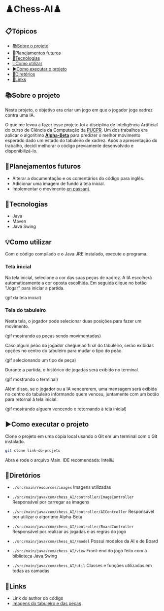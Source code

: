 # ♟️Chess-AI♟️

## 📋Tópicos
- [📚Sobre o projeto](#📚sobre-o-projeto)
- [🔮Planejamentos futuros](#🔮planejamentos-futuros)
- [🔧Tecnologias](#🔧tecnologias)
- [💡Como utilizar](#💡como-utilizar)
- [▶️Como executar o projeto](#▶️como-executar-o-projeto)
- [📁Diretórios](#📁diretórios)
- [🔗Links](#🔗links)


## 📚Sobre o projeto
Neste projeto, o objetivo era criar um jogo em que o jogador joga xadrez contra uma IA. 

O que me levou a fazer esse projeto foi a disciplina de Inteligência Artificial do curso de Ciência da Computação da [PUCPR](https://www.pucpr.br). Um dos trabalhos era aplicar o algoritimo [**Alpha-Beta**](https://en.wikipedia.org/wiki/Alpha–beta_pruning) para predizer o melhor movimento esperado dado um estado do tabuleiro de xadrez. Após a apresentação do trabalho, decidi melhorar o código previamente desenvolvido e disponibilizá-lo.

## 🔮Planejamentos futuros
* Alterar a documentação e os comentários do código para inglês.
* Adicionar uma imagem de fundo à tela inicial.
* Implementar o movimento [en passant](https://pt.wikipedia.org/wiki/En_passant).

## 🔧Tecnologias
* Java
* Maven
* Java Swing 

## 💡Como utilizar
Com o código compilado e o Java JRE instalado, execute o programa.
### Tela inicial
Na tela inicial, selecione a cor das suas peças de xadrez. A IA escolherá
automaticamente a cor oposta escolhida. Em seguida clique
no botão "Jogar" para iniciar a partida.

(gif da tela inicial)

### Tela do tabuleiro
Nesta tela, o jogador pode selecionar duas posições para fazer um movimento.

(gif mostrando as peças sendo movimentadas)

Caso algum peão do jogador chegue ao final do tabuleiro, 
serão exibidas opções no centro do tabuleiro para mudar o tipo do peão.

(gif selecionando um tipo de peça)

Durante a partida, o histórico de jogadas será exibido no terminal.

(gif mostrando o terminal)

Além disso, se o jogador ou a IA vencererem, uma mensagem será exibida no centro
do tabuleiro informando quem venceu, juntamente com um botão para retornal à tela
inicial.

(gif mostrando alguem vencendo e retornando à tela inicial)

## ▶️Como executar o projeto
Clone o projeto em uma cópia local usando o Git em um terminal com o Git instalado.
```bash
git clone link-do-projeto
```
Abra e rode o arquivo Main. IDE recomendada: IntelliJ

## 📁Diretórios
* ```./src/main/resources/images``` Imagens utilizadas

* ```./src/main/java/com/chess_AI/controller/ImageController``` Responsável por carregar as imagens

* ```./src/main/java/com/chess_AI/controller/AIController``` Responsável por utilizar o algoritmo Alpha-Beta

* ```./src/main/java/com/chess_AI/controller/BoardController``` Responsável por realizar as jogadas e as regras do jogo

* ```./src/main/java/com/chess_AI//model``` Possui modelos da AI e de Board

* ```./src/main/java/com/chess_AI/view``` Front-end do jogo feito com a biblioteca Java Swing

* ```./src/main/java/com/chess_AI/util``` Classes e funções utilizadas em todas as camadas

## 🔗Links
* Link do author do código
* [Imagens do tabuleiro e das peças](https://opengameart.org/content/chess-pieces-and-board-squares)